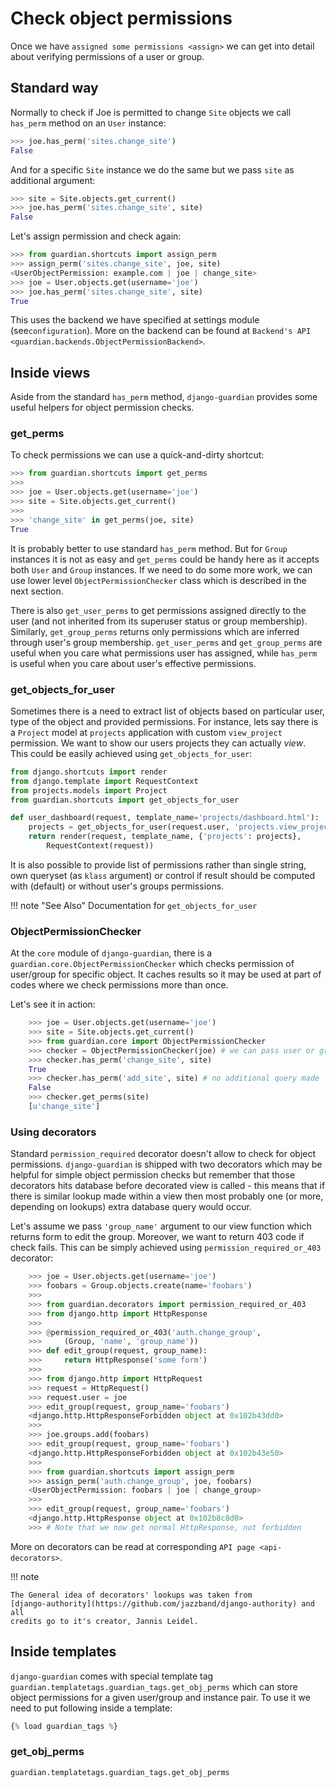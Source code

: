 # Check object permissions

Once we have `assigned some permissions <assign>` we can get into detail 
about verifying permissions of a user or group.

## Standard way

Normally to check if Joe is permitted to change `Site` objects we call
`has_perm` method on an `User` instance:

```python
>>> joe.has_perm('sites.change_site')
False
```

And for a specific `Site` instance we do the same but we pass `site` as
additional argument:

```python
>>> site = Site.objects.get_current()
>>> joe.has_perm('sites.change_site', site)
False
```

Let's assign permission and check again:

```python
>>> from guardian.shortcuts import assign_perm
>>> assign_perm('sites.change_site', joe, site)
<UserObjectPermission: example.com | joe | change_site>
>>> joe = User.objects.get(username='joe')
>>> joe.has_perm('sites.change_site', site)
True
```

This uses the backend we have specified at settings module (see`configuration`). 
More on the backend can be found at
`Backend's API <guardian.backends.ObjectPermissionBackend>`.

## Inside views

Aside from the standard `has_perm` method, `django-guardian` provides
some useful helpers for object permission checks.

### get_perms

To check permissions we can use a quick-and-dirty shortcut:

```python
>>> from guardian.shortcuts import get_perms
>>>
>>> joe = User.objects.get(username='joe')
>>> site = Site.objects.get_current()
>>>
>>> 'change_site' in get_perms(joe, site)
True
```

It is probably better to use standard `has_perm` method. But for `Group`
instances it is not as easy and `get_perms` could be handy here as it
accepts both `User` and `Group` instances. If we need to do some more
work, we can use lower level `ObjectPermissionChecker` class which is
described in the next section.

There is also `get_user_perms` to get permissions assigned directly to
the user (and not inherited from its superuser status or group
membership). Similarly, `get_group_perms` returns only permissions which
are inferred through user's group membership. `get_user_perms` and
`get_group_perms` are useful when you care what permissions user has
assigned, while `has_perm` is useful when you care about user's
effective permissions.

### get_objects_for_user

Sometimes there is a need to extract list of objects based on particular
user, type of the object and provided permissions. For instance, lets
say there is a `Project` model at `projects` application with custom
`view_project` permission. We want to show our users projects they can
actually *view*. This could be easily achieved using
`get_objects_for_user`:

``` python
from django.shortcuts import render
from django.template import RequestContext
from projects.models import Project
from guardian.shortcuts import get_objects_for_user

def user_dashboard(request, template_name='projects/dashboard.html'):
    projects = get_objects_for_user(request.user, 'projects.view_project')
    return render(request, template_name, {'projects': projects},
        RequestContext(request))
```

It is also possible to provide list of permissions rather than single
string, own queryset (as `klass` argument) or control if result should
be computed with (default) or without user's groups permissions.

!!! note "See Also"
    Documentation for `get_objects_for_user`

### ObjectPermissionChecker

At the `core` module of `django-guardian`, there is a
`guardian.core.ObjectPermissionChecker`
which checks permission of user/group for specific object. It caches
results so it may be used at part of codes where we check permissions
more than once.

Let's see it in action:

```python
    >>> joe = User.objects.get(username='joe')
    >>> site = Site.objects.get_current()
    >>> from guardian.core import ObjectPermissionChecker
    >>> checker = ObjectPermissionChecker(joe) # we can pass user or group
    >>> checker.has_perm('change_site', site)
    True
    >>> checker.has_perm('add_site', site) # no additional query made
    False
    >>> checker.get_perms(site)
    [u'change_site']
```

### Using decorators

Standard `permission_required` decorator doesn't allow to check for
object permissions. `django-guardian` is shipped with two decorators
which may be helpful for simple object permission checks but remember
that those decorators hits database before decorated view is called -
this means that if there is similar lookup made within a view then most
probably one (or more, depending on lookups) extra database query would
occur.

Let's assume we pass `'group_name'` argument to our view function which
returns form to edit the group. Moreover, we want to return 403 code if
check fails. This can be simply achieved using
`permission_required_or_403` decorator:

```python
    >>> joe = User.objects.get(username='joe')
    >>> foobars = Group.objects.create(name='foobars')
    >>>
    >>> from guardian.decorators import permission_required_or_403
    >>> from django.http import HttpResponse
    >>>
    >>> @permission_required_or_403('auth.change_group',
    >>>     (Group, 'name', 'group_name'))
    >>> def edit_group(request, group_name):
    >>>     return HttpResponse('some form')
    >>>
    >>> from django.http import HttpRequest
    >>> request = HttpRequest()
    >>> request.user = joe
    >>> edit_group(request, group_name='foobars')
    <django.http.HttpResponseForbidden object at 0x102b43dd0>
    >>>
    >>> joe.groups.add(foobars)
    >>> edit_group(request, group_name='foobars')
    <django.http.HttpResponseForbidden object at 0x102b43e50>
    >>>
    >>> from guardian.shortcuts import assign_perm
    >>> assign_perm('auth.change_group', joe, foobars)
    <UserObjectPermission: foobars | joe | change_group>
    >>>
    >>> edit_group(request, group_name='foobars')
    <django.http.HttpResponse object at 0x102b8c8d0>
    >>> # Note that we now get normal HttpResponse, not forbidden
```

More on decorators can be read at corresponding
`API page <api-decorators>`.

!!! note

    The General idea of decorators' lookups was taken from
    [django-authority](https://github.com/jazzband/django-authority) and all
    credits go to it's creator, Jannis Leidel.

## Inside templates

`django-guardian` comes with special template tag
`guardian.templatetags.guardian_tags.get_obj_perms`
which can store object permissions for a given user/group
and instance pair. To use it we need to put following inside a
template:

```python
{% load guardian_tags %}
```

### get_obj_perms

```python
guardian.templatetags.guardian_tags.get_obj_perms
```

